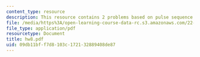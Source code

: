 ```yaml
---
content_type: resource
description: This resource contains 2 problems based on pulse sequence.
file: /media/https%3A/open-learning-course-data-rc.s3.amazonaws.com/22-56j-noninvasive-imaging-in-biology-and-medicine-fall-2005/09db11bff7d8103c172132889408de87_hw8.pdf
file_type: application/pdf
resourcetype: Document
title: hw8.pdf
uid: 09db11bf-f7d8-103c-1721-32889408de87
---
```

